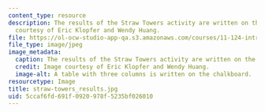 ```yaml
---
content_type: resource
description: The results of the Straw Towers activity are written on the board. Image
  courtesy of Eric Klopfer and Wendy Huang.
file: https://ol-ocw-studio-app-qa.s3.amazonaws.com/courses/11-124-introduction-to-education-looking-forward-and-looking-back-on-education-fall-2011/5ccaf6fd691f0920978f5235bf026010_straw-towers_results.jpg
file_type: image/jpeg
image_metadata:
  caption: The results of the Straw Towers activity are written on the board.
  credit: Image courtesy of Eric Klopfer and Wendy Huang.
  image-alt: A table with three columns is written on the chalkboard.
resourcetype: Image
title: straw-towers_results.jpg
uid: 5ccaf6fd-691f-0920-978f-5235bf026010
---
```


